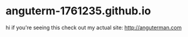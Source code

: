 # anguterm-1761235.github.io

hi if you're seeing this check out my actual site: http://anguterman.com

